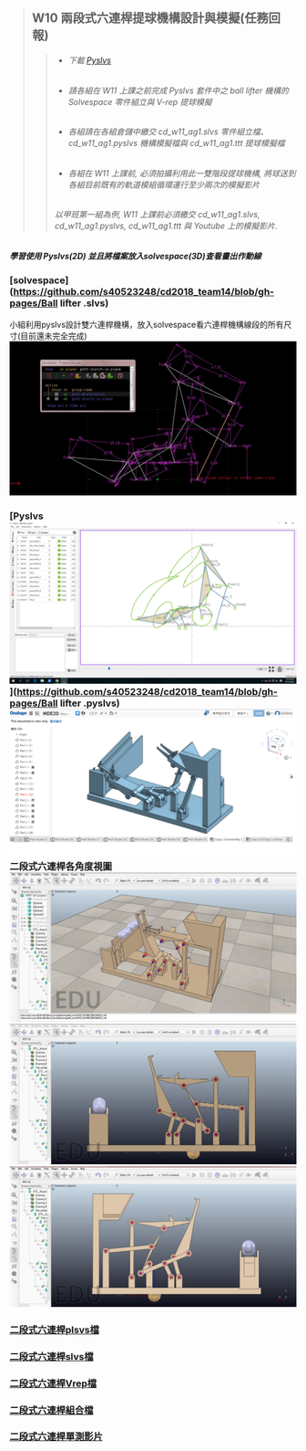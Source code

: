 > ## W10 兩段式六連桿提球機構設計與模擬\(任務回報\)
>
> > * ###### 下載 [Pyslvs](http://wcmg3.kmol.info/downloads/pyslvs-18.4.0.mscv1900-amd64_cdw10.7z)
> > * ###### 請各組在 W11 上課之前完成 Pyslvs 套件中之 ball lifter 機構的 Solvespace 零件組立與 V-rep 提球模擬
> > * ###### 各組請在各組倉儲中繳交 cd\_w11\_ag1.slvs 零件組立檔、cd\_w11\_ag1.pyslvs 機構模擬檔與 cd\_w11\_ag1.ttt 提球模擬檔
> > * ###### 各組在 W11 上課前, 必須拍攝利用此一雙階段提球機構, 將球送到各組目前既有的軌道模組循環運行至少兩次的模擬影片
> >
> > ###### 以甲班第一組為例, W11 上課前必須繳交 cd\_w11\_ag1.slvs, cd\_w11\_ag1.pyslvs, cd\_w11\_ag1.ttt 與 Youtube 上的模擬影片.

##### 學習使用 Pyslvs\(2D\) 並且將檔案放入solvespace\(3D\)查看畫出作動線

### [solvespace](https://github.com/s40523248/cd2018_team14/blob/gh-pages/Ball lifter .slvs)

小組利用pyslvs設計雙六連桿機構，放入solvespace看六連桿機構線段的所有尺寸\(目前還未完全完成\) ![](/assets/擷取.JPG)

### [Pyslvs![](/assets/未命名100.png)](https://github.com/s40523248/cd2018_team14/blob/gh-pages/Ball lifter .pyslvs)![](/assets/26--.png)二段式六連桿各角度視圖![](/assets/1.JPG)![](/assets/2.JPG)![](/assets/3.JPG)

### [二段式六連桿plsvs檔](https://github.com/40523249/cd2018_team14/blob/gh_pages/bg14%20Ball%20lifter%20.pyslvs)

### [二段式六連桿slvs檔](https://github.com/40523249/cd2018_team14/blob/gh_pages/bg14%20Ball%20lifter%20.slvs)

### [二段式六連桿Vrep檔](https://github.com/40523249/cd2018_team14/blob/gh_pages/VPP7%20OK.ttt)

### [二段式六連桿組合檔](https://cad.onshape.com/documents/8fc800e459da6a0db4b1cf5e/w/f9d0acc5c427179cf6351ae8/e/cde346a58163e78abee674ae)

### [二段式六連桿單測影片](https://www.youtube.com/watch?v=kDwXHpTHiwQ)

#### 



